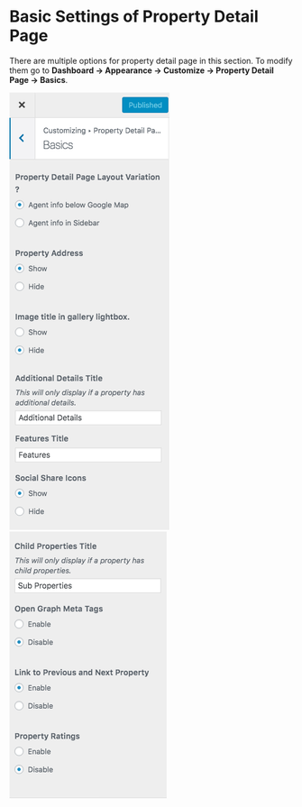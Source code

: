 # Basic Settings of Property Detail Page

There are multiple options for property detail page in this section. To modify them go to **Dashboard → Appearance → Customize → Property Detail Page → Basics**.

![Basic Settings of Property Detail Page](images/single-property-page/property-detail-basics.png)  ![Basic Settings of Property Detail Page](images/single-property-page/property-detail-basics-2.png)
